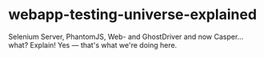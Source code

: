 # webapp-testing-universe-explained
Selenium Server, PhantomJS, Web- and GhostDriver and now Casper…what? Explain! Yes — that's what we're doing here.
